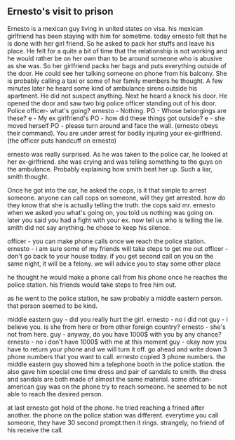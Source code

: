 ## Ernesto's visit to prison

Ernesto is a mexican guy living in united states on visa. his mexican girlfriend has been staying with him for sometime. today ernesto felt that he is done with her girl friend. So he asked to pack her stuffs and leave his place. He felt for a quite a bit of time that the relationship is not working and he would rather be on her own than to be around someone who is abusive as she was. So her girlfriend packs her bags and puts everything outside of the door. He could see her talking someone on phone from his balcony. She is probably calling a taxi or some of her family members he thought. A few minutes later he heard some kind of ambulance sirens outside his apartment. He did not suspect anything. Next he heard a knock his door. He opened the door and saw two big police officer standing out of his door. 
 Police officer- what's going?
 ernesto - Nothing.
 PO - Whose belongings are these?
 e - My ex girlfriend's
 PO - how did these things got outside?
 e - she moved herself
 PO - please turn around and face the wall. (ernesto obeys their command). You are under arrest for bodily injuring your ex-girlfriend.(the officer puts handcuff on ernesto)
 
 ernesto was really surprised. As he was taken to the police car, he looked at her ex-girlfriend. she was crying and was telling something to the guys on the ambulance. Probably explaining how smith beat her up. Such a liar, smith thought. 
 
Once he got into the car, he asked the cops, is it that simple to arrest someone. anyone can call cops on someone, will they get arrested. how do they know that she is actually telling the truth. the cops said mr. ernesto when we asked you what's going on, you told us nothing was going on. later you said you had a fight with your ex. now tell us who is telling the lie. smith did not say anything. he chose to keep his silence. 

officer - you can make phone calls once we reach the police station.
ernesto - i am sure some of my friends will take steps to get me out
officer - don't go back to your house today. if you get second call on you on the same night, it will be a felony. we will advice you to stay some other place

he thought he would make a phone call from his phone once he reaches the police station. his friends would take steps to free him out.

as he went to the police station, he saw probably a middle eastern person. that person seemed to be kind. 

middle eastern guy - did you really hurt the girl.
ernesto - no i did not
guy - i believe you. is she from here or from other foreign country?
ernesto - she's not from here.
guy - anyway, do you have 1000$ with you by any chance? 
ernesto - no i don't have 1000$ with me at this moment
guy - okay now you have to return your phone and we will turn it off. go ahead and write down 3 phone numbers that you want to call.
ernesto copied 3 phone numbers. the middle eastern guy showed him a telephone booth in the police station. the also gave him special one time dress and pair of sandals to smith. the dress and sandals are both made of almost the same material. some african-american guy was on the phone try to reach someone. he seemed to be not able to reach the desired person.

at last ernesto got hold of the phone. he tried reaching a frined after another. the phone on the police station was different. everytime you call someone, they have 30 second prompt.then it rings. strangely, no friend of his receive the call.

